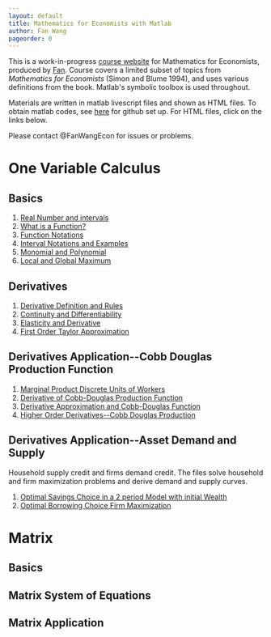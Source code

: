 ```yaml
---
layout: default
title: Mathematics for Economists with Matlab
author: Fan Wang
pageorder: 0
---
```


This is a work-in-progress [course website](https://fanwangecon.github.io/Math4Econ/) for Mathematics for Economists, produced by [Fan](https://fanwangecon.github.io/). Course covers a limited subset of topics from *Mathematics for Economists* (Simon and Blume 1994), and uses various definitions from the book. Matlab's symbolic toolbox is used throughout.

Materials are written in matlab livescript files and shown as HTML files. To obtain matlab codes, see [here](docs/gitsetup.md) for github set up. For HTML files, click on the links below.

Please contact @FanWangEcon for issues or problems.

# One Variable Calculus

## Basics

1. [Real Number and intervals](calconevar/realnumber.html)
2. [What is a Function?](calconevar/whatisfunction.html)
3. [Function Notations](calconevar/funcnotations.html)
4. [Interval Notations and Examples](calconevar/interval.html)
5. [Monomial and Polynomial](calconevar/polynomial.html)
6. [Local and Global Maximum](calconevar/localglobal.html)

## Derivatives

1. [Derivative Definition and Rules](derivative/derivative_rules.html)
2. [Continuity and Differentiability](derivative/continuous_differentiable.html)
3. [Elasticity and Derivative](derivative/derivative_elasticity.html)
4. [First Order Taylor Approximation](derivative/derivative_MPL_first_order_taylor_approximation.html)

## Derivatives Application--Cobb Douglas Production Function

1. [Marginal Product Discrete Units of Workers](derivative_application/second_derivative.html)
2. [Derivative of Cobb-Douglas Production Function](derivative_application/derivative_cobb_douglas.html)
3. [Derivative Approximation and Cobb-Douglas Function](derivative_application/derivative_hslope_cobb_douglas.html)
4. [Higher Order Derivatives--Cobb Douglas Production](derivative_application/second_derivative.html)

## Derivatives Application--Asset Demand and Supply

Household supply credit and firms demand credit. The files solve household and firm maximization problems and derive demand and supply curves.

1. [Optimal Savings Choice in a 2 period Model with initial Wealth](derivative_application/K_save_households.html)
2. [Optimal Borrowing Choice Firm Maximization](derivative_application/K_borrow_firm.html)

# Matrix

## Basics

## Matrix System of Equations

## Matrix Application
